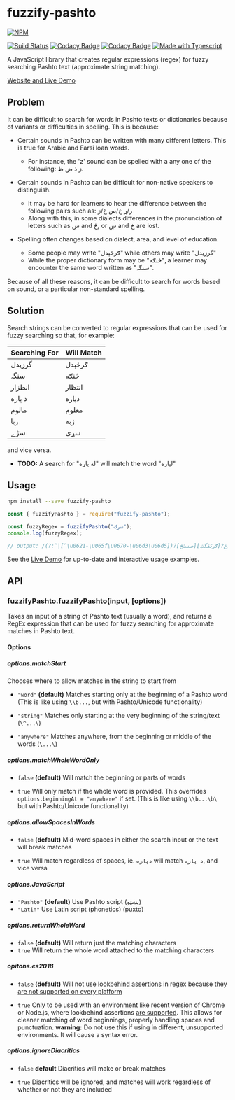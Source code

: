 # fuzzify-pashto

[![NPM](https://nodei.co/npm/fuzzify-pashto.png)](https://nodei.co/npm/fuzzify-pashto/)

[![Build Status](https://travis-ci.org/openpashto/fuzzify-pashto.svg?branch=master)](https://travis-ci.org/openpashto/fuzzify-pashto)
[![Codacy Badge](https://api.codacy.com/project/badge/Grade/e8ff024189134686af29bc707798ed73)](https://www.codacy.com/app/openpashto/fuzzify-pashto?utm_source=github.com&amp;utm_medium=referral&amp;utm_content=openpashto/fuzzify-pashto&amp;utm_campaign=Badge_Grade)
[![Codacy Badge](https://api.codacy.com/project/badge/Coverage/e8ff024189134686af29bc707798ed73)](https://www.codacy.com/app/openpashto/fuzzify-pashto?utm_source=github.com&utm_medium=referral&utm_content=openpashto/fuzzify-pashto&utm_campaign=Badge_Coverage)
[![Made with Typescript](https://img.shields.io/badge/Made%20with-Typescript-1f425f.svg)](https://www.typescriptlang.org/)

A JavaScript library that creates regular expressions (regex) for fuzzy 
searching Pashto text (approximate string matching).

[Website and Live Demo](https://www.openpashto.com/fuzzify-pashto)

## Problem

It can be difficult to search for words in Pashto texts or dictionaries because
 of variants or difficulties in spelling. This is because:

-   Certain sounds in Pashto can be written with many different letters. This 
is true for Arabic and Farsi loan words.  
    - For instance, the 'z' sound can be spelled with a any one of the 
following: ز ذ ض ظ.

-   Certain sounds in Pashto can be difficult for non-native speakers to 
distinguish.
    - It may be hard for learners to hear the difference between the following 
pairs such as: ر/ړ څ/س ځ/ز
    - Along with this, in some dialects differences in the pronunciation of 
letters such as س and څ, or ښ and خ are lost.

-   Spelling often changes based on dialect, area, and level of education.
    - Some people may write "ګرځېدل" while others may write "گرزيدل"
    - While the proper dictionary form may be "څنګه", a learner may 
encounter the same word written as "سنگہ".

Because of all these reasons, it can be difficult to search for words based on 
sound, or a particular non-standard spelling.

## Solution

Search strings can be converted to regular expressions that can be used for 
fuzzy searching so that, for example:

| Searching For | Will Match |
|---------------|------------|
| گرزيدل        | ګرځېدل     |
| سنگہ          | څنګه       |
| انطزار        | انتظار     |
| د پاره        | دپاره      |
| مالوم         | معلوم      |
| زبا           | ژبه        |
| سڑے           | سړی        |

and vice versa.

- **TODO:** A search for "له پاره" will match the word "لپاره"

## Usage

```bash
npm install --save fuzzify-pashto
```

```js
const { fuzzifyPashto } = require("fuzzify-pashto");

const fuzzyRegex = fuzzifyPashto("سرک");
console.log(fuzzyRegex);

// output: /(?:^|[^\u0621-\u065f\u0670-\u06d3\u06d5])?[صسثڅ]ع?[رړڑڼ]ع?[ګږکقگك]/gm
```

See the [Live Demo](https://www.openpashto.com/fuzzify-pashto) for up-to-date 
and interactive usage examples.

## API

### fuzzifyPashto.fuzzifyPashto(input, \[options\])

Takes an input of a string of Pashto text (usually a word), and returns a 
RegEx expression that can be used for fuzzy searching for approximate matches 
in Pashto text.

#### Options

##### options.matchStart

Chooses where to allow matches in the string to start from

-   `"word"` **(default)** Matches starting only at the beginning of a Pashto 
word (This is like using `\\b...`, but with Pashto/Unicode functionality) 

-   `"string"` Matches only starting at the very beginning of the string/text 
(`\^...\`) 

-   `"anywhere"` Matches anywhere, from the beginning or middle of the words 
(`\...\`) 

##### options.matchWholeWordOnly

-   `false` **(default)** Will match the beginning or parts of words  

-   `true` Will only match if the whole word is provided. This overrides 
`options.beginningAt = "anywhere"` if set. (This is like using `\\b...\b\` but 
with Pashto/Unicode functionality)

##### options.allowSpacesInWords

-   `false` **(default)** Mid-word spaces in either the search input or the 
text will break matches

-   `true` Will match regardless of spaces, ie. `دپاره` will match `د پاره`, 
and vice versa

##### options.JavaScript

- `"Pashto"` **(default)** Use Pashto script (پښټو)
- `"Latin"` Use Latin script (phonetics) (puxto)

##### options.returnWholeWord

- `false` **(default)** Will return just the matching characters
- `true` Will return the whole word attached to the matching characters  

##### opitons.es2018

-   `false` **(default)** Will not use [lookbehind assertions](https://v8.dev/blog/regexp-lookbehind-assertions) 
in regex because [they are not supported on every platform](https://caniuse.com/#feat=js-regexp-lookbehind)

-   `true` Only to be used with an environment like recent version of Chrome or 
Node.js, where lookbehind assertions [are supported](https://node.green/). 
This allows for cleaner matching of word beginnings, properly handling spaces 
and punctuation. **warning:** Do not use this if using in different, 
unsupported environments. It will cause a syntax error.

##### options.ignoreDiacritics

-   `false` **default** Diacritics will make or break matches

-   `true` Diacritics will be ignored, and matches will work regardless of 
whether or not they are included  

